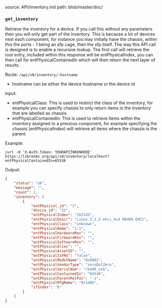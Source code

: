 source: API/Inventory.md
path: blob/master/doc/

### `get_inventory`

Retrieve the inventory for a device. If you call this without any
parameters then you will only get part of the inventory. This is
because a lot of devices nest each component, for instance you may
initially have the chassis, within this the ports - 1 being an sfp
cage, then the sfp itself. The way this API call is designed is to
enable a recursive lookup. The first call will retrieve the root
entry, included within this response will be entPhysicalIndex, you can
then call for entPhysicalContainedIn which will then return the next
layer of results.

Route: `/api/v0/inventory/:hostname`

- hostname can be either the device hostname or the device id

Input:

- entPhysicalClass: This is used to restrict the class of the
  inventory, for example you can specify chassis to only return items
  in the inventory that are labelled as chassis.
- entPhysicalContainedIn: This is used to retrieve items within the
  inventory assigned to a previous component, for example specifying
  the chassis (entPhysicalIndex) will retrieve all items where the
  chassis is the parent.

Example:

```curl
curl -H 'X-Auth-Token: YOURAPITOKENHERE' https://librenms.org/api/v0/inventory/localhost?entPhysicalContainedIn=65536
```

Output:

```json
{
    "status": "ok",
    "message": "",
    "count": 1,
    "inventory": [
        {
            "entPhysical_id": "2",
            "device_id": "32",
            "entPhysicalIndex": "262145",
            "entPhysicalDescr": "Linux 3.3.5 ehci_hcd RB400 EHCI",
            "entPhysicalClass": "unknown",
            "entPhysicalName": "1:1",
            "entPhysicalHardwareRev": "",
            "entPhysicalFirmwareRev": "",
            "entPhysicalSoftwareRev": "",
            "entPhysicalAlias": "",
            "entPhysicalAssetID": "",
            "entPhysicalIsFRU": "false",
            "entPhysicalModelName": "0x0002",
            "entPhysicalVendorType": "zeroDotZero",
            "entPhysicalSerialNum": "rb400_usb",
            "entPhysicalContainedIn": "65536",
            "entPhysicalParentRelPos": "-1",
            "entPhysicalMfgName": "0x1d6b",
            "ifIndex": "0"
        }
    ]
}
```
